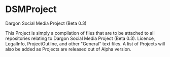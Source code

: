 DSMProject
==========

Dargon Social Media Project (Beta 0.3)

This Project is simply a compilation of files that are to be attached to all repositories relating to 
Dargon Social Media Project (Beta 0.3). Licence, LegalInfo, ProjectOutline, and other "General" text
files. A list of Projects will also be added as Projects are released out of Alpha version.
